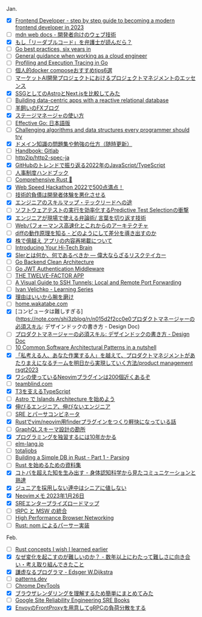  Jan.
 - [x] [Frontend Developer - step by step guide to becoming a modern frontend developer in 2023](https://roadmap.sh/frontend/)
 - [ ] [mdn web docs - 開発者向けのウェブ技術](https://developer.mozilla.org/ja/docs/Web)
 - [x] [もし「リーダブルコード」を弁護士が読んだら？](https://tech.mntsq.co.jp/entry/2022/12/27/144435)
 - [ ] [Go best practices, six years in](https://peter.bourgon.org/go-best-practices-2016/#repository-structure)
 - [ ] [General guidance when working as a cloud engineer](https://www.lockedinspace.com/posts/001.html)
 - [ ] [Profiling and Execution Tracing in Go](https://teivah.medium.com/profiling-and-execution-tracing-in-go-a5e646970f5b)
 - [ ] [個人的docker composeおすすめtips6選](https://qiita.com/hichika/items/9b96634d471246359e66)
 - [ ] [マーケットAI開発プロジェクトにおけるプロジェクトマネジメントのエッセンス](https://zenn.dev/gamella/articles/3cd1bf254b68b8)
 - [x] [SSGとしてのAstroとNext.jsを比較してみた](https://zenn.dev/jimbo/articles/f7f8ea2aafc177)
 - [ ] [Building data-centric apps with a reactive relational database](https://riffle.systems/essays/prelude/)
 - [ ] [羊飼いのFXブログ](https://kissfx.com/)
 - [x] [ステージマネージャの使い方](https://cockscomb.hatenablog.com/entry/how-to-stage-manager)
 - [ ] [Effective Go: 日本語版](http://go.shibu.jp/effective_go.html)
 - [ ] [Challenging algorithms and data structures every programmer should try](https://austinhenley.com/blog/challengingalgorithms.html)
 - [x] [ドメイン知識の問題集や勉強の仕方（随時更新）](https://note.com/gaijineers/n/n1dc9089479b3)
 - [ ] [Handbook: Gitlab](https://about.gitlab.com/handbook/)
 - [ ] [http2jp/http2-spec-ja](https://github.com/http2jp/http2-spec-ja/blob/master/draft-ietf-httpbis-http2-04/draft-ietf-httpbis-http2-04.txt)
 - [x] [GitHubのトレンドで振り返る2022年のJavaScript/TypeScript](https://blog.leko.jp/post/2022-javascript-typescript-trending-history/)
 - [ ] [人事制度ハンドブック](https://kaneda3.com/2022/05/06/2022-05-06-personnel-system-handbook/)
 - [ ] [Comprehensive Rust 🦀](https://google.github.io/comprehensive-rust/welcome.html)
 - [x] [Web Speed Hackathon 2022で500点満点！](https://naotoshifujita.com/blog/web-speed-hackathon-2022/)
 - [ ] [技術的負債は開発者体験を悪化させる](https://speakerdeck.com/mtx2s/technical-debt-and-developer-experience)
 - [x] [エンジニアのスキルマップ・テックリードへの途](https://tech.isid.co.jp/entry/fin_skill_map_techlead)
 - [ ] [ソフトウェアテストの実行を効率化するPredictive Test Selectionの衝撃](https://qiita.com/cvusk/items/358e7964927af4128d32)
 - [x] [エンジニアが現場で使える弁論術/ 言葉を切り返す技術](https://zenn.dev/rio_dev/articles/221cb0ffd2c1d7)
 - [ ] [Webパフォーマンス高速化とこれからのアーキテクチャ](https://speakerdeck.com/narirou/webpahuomansugao-su-hua-tokorekaranoakitekutiya)
 - [ ] [diffの動作原理を知る - どのようにして差分を導き出すのか](https://gihyo.jp/dev/column/01/prog/2011/diff_sd200906)
 - [x] [株で億越え アプリの内容再掲載について](https://note.com/tatsusan/n/na25ebf5c7bde)
 - [ ] [Introducing Your Hi-Tech Brain](https://www.thehighestofthemountains.com/brainmaps.php)
 - [x] [SIerとは何か、何であるべきか ― 偉大ならざるリスクテイカー](https://note.com/mickmack/n/n7894634d33e2)
 - [ ] [Go Backend Clean Architecture](https://amitshekhar.me/blog/go-backend-clean-architecture)
 - [ ] [Go JWT Authentication Middleware](https://amitshekhar.me/blog/go-jwt-authentication-middleware)
 - [ ] [THE TWELVE-FACTOR APP](https://12factor.net/)
 - [ ] [A Visual Guide to SSH Tunnels: Local and Remote Port Forwarding](https://iximiuz.com/en/posts/ssh-tunnels/)
 - [ ] [Ivan Velichko - Learning Series](https://iximiuz.com/en/series/)
 - [x] [理由はいいから腕を磨け](https://baigie.me/nippo/2023/01/12/design-problems)
 - [ ] [home.wakatabe.com](https://home.wakatabe.com/ryo/wiki/index.php?%E3%82%BD%E3%83%95%E3%83%88%E3%82%A6%E3%82%A7%E3%82%A2%E3%82%A8%E3%83%B3%E3%82%B8%E3%83%8B%E3%82%A2#ab00499d)
 - [x] [コンピュータは難しすぎる](https://note.com/shi3zblog/n/n015d2f2cc0e0プロダクトマネージャーの必須スキル: デザインドックの書き方 - Design Doc)
 - [ ] [プロダクトマネージャーの必須スキル: デザインドックの書き方 - Design Doc](https://note.com/kosukemori/n/n968cd16c53eb)
 - [ ] [10 Common Software Architectural Patterns in a nutshell](https://towardsdatascience.com/10-common-software-architectural-patterns-in-a-nutshell-a0b47a1e9013)
 - [x] [「私考える人、あなた作業する人」を越えて、プロダクトマネジメントがあたりまえになるチームを明日から実現していく方法/product management rsgt2023 ](https://speakerdeck.com/moriyuya/product-management-rsgt2023)
 - [x] [ワシの使っているNeovimプラグインは200個近くあるぞ](https://zenn.dev/yutakatay/articles/neovim-plugins-2022)
 - [ ] [teamblind.com](https://www.teamblind.com/)
 - [x] [T3を支えるTypeScript](https://speakerdeck.com/quramy/t3-stack-and-typescript-ecosystem)
 - [ ] [Astro で Islands Architecture を始めよう](https://zenn.dev/morinokami/articles/islands-architecture-with-astro)
 - [x] [伸びるエンジニア、伸びないエンジニア](https://qiita.com/rf_p/items/2480ad77c856e42b19b3)
 - [ ] [SRE とパーサコンビネータ](https://qiita.com/SaitoAtsushi/items/aeb3b0659389f7702ed3)
 - [x] [Rustでvim/neovim用finderプラグインをつくり軽快になっている話](https://zenn.dev/octaltree/articles/bc5653e53b7732)
 - [ ] [GraphQLスキーマ設計の勘所](https://speakerdeck.com/yukukotani/graphql-schema-design-practice)
 - [x] [プログラミングを独習するには10年かかる](https://www.yamdas.org/column/technique/21-daysj.html)
 - [ ] [elm-lang.jp](https://guide.elm-lang.jp/about_translation.html)
 - [ ] [totaljobs](https://www.totaljobs.com/)
 - [ ] [Building a Simple DB in Rust - Part 1 - Parsing](https://johns.codes/blog/build-a-db/part01)
 - [ ] [Rust を始めるための資料集](https://blog-dry.com/entry/2021/01/23/141936)
 - [x] [コトバを超えた知を生み出す - 身体認知科学から見たコミュニケーションと熟達](https://www.jstage.jst.go.jp/article/soshikikagaku/49/4/49_4/_pdf/-char/ja)
 - [x] [ジュニアを採用しない連中はシニアに値しない](https://portalshit.net/2018/10/02/we-should-hire-junior-engineers)
 - [x] [Neovimメモ 2023年1月26日](https://zenn.dev/hituzi_no_sippo/articles/neovim_memo_20230126)
 - [x] [SREエンタープライズロードマップ](https://sre.google/intl/ja_jp/resources/practices-and-processes/enterprise-roadmap-to-sre/)
 - [ ] [tRPC と MSW の統合](https://zenn.dev/takepepe/articles/trpc-msw-integration)
 - [ ] [High Performance Browser Networking](https://hpbn.co/)
 - [ ] [Rust: nom によるパーサー実装](https://hazm.at/mox/lang/rust/nom/index.html)

 Feb.
 - [ ] [Rust concepts I wish I learned earlier](https://rauljordan.com/rust-concepts-i-wish-i-learned-earlier/)
 - [x] [なぜ変化を起こすのが難しいのか？ - 数年以上にわたって難しさに向き合い・考え取り組んできたこと](https://speakerdeck.com/iwashi86/the-reason-why-changing-organization-is-so-hard-what-i-thought-and-faced-for-more-than-several-years)
 - [x] [謙虚なるプログラマ - Edsger W.Dijkstra](https://www.unixuser.org/~euske/doc/dtra-ja/thehumbleprogrammer.html)
 - [ ] [patterns.dev](https://www.patterns.dev)
 - [ ] [Chrome DevTools](https://developer.chrome.com/docs/devtools/)
 - [x] [ブラウザレンダリングを理解するため簡単にまとめてみた](https://qiita.com/mikimhk/items/7cfbd6c94d0f3d7aa51f)
 - [ ] [Google Site Reliability Engineering SRE Books](https://sre.google/books/) 
 - [x] [EnvoyのFrontProxyを用意してgRPCの負荷分散をする](https://christina04.hatenablog.com/entry/envoy-front-proxy)
